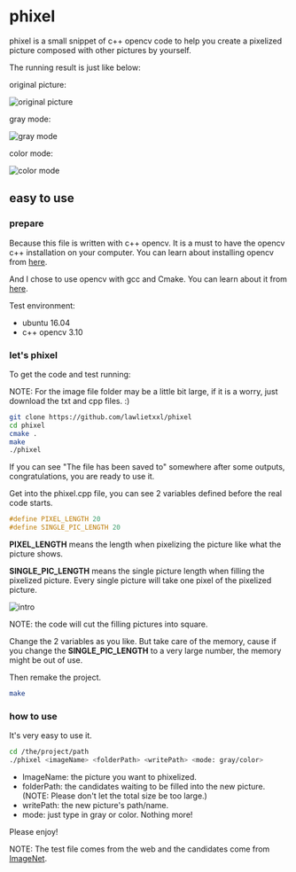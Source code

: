# phixel
phixel is a small snippet of c++ opencv code to help you create a pixelized picture
 composed with other pictures by yourself.

 The running result is just like below:

 original picture:

 ![original picture](https://github.com/lawlietxxl/phixel/blob/master/test_pics/test.jpg)

 gray mode:

 ![gray mode](https://github.com/lawlietxxl/phixel/blob/master/test_pics/result_g.jpg)

 color mode:

 ![color mode](https://github.com/lawlietxxl/phixel/blob/master/test_pics/result_c.jpg)

## easy to use
### prepare
Because this file is written with c++ opencv. It is a must to have the opencv c++ 
installation on your computer. You can learn about installing opencv from [here](http://docs.opencv.org/3.1.0/d7/d9f/tutorial_linux_install.html#gsc.tab=0).

And I chose to use opencv with gcc and Cmake. You can learn about it from [here](http://docs.opencv.org/3.1.0/db/df5/tutorial_linux_gcc_cmake.html#gsc.tab=0).

Test environment:

+ ubuntu 16.04
+ c++ opencv 3.10

### let's phixel
To get the code and test running:

NOTE: For the image file folder may be a little bit large, if it is a worry, just download the txt and cpp files. :)


```bash
git clone https://github.com/lawlietxxl/phixel
cd phixel
cmake .
make
./phixel
```

If you can see "The file has been saved to" somewhere after some outputs, congratulations, you are ready to use it.

Get into the phixel.cpp file, you can see 2 variables defined before the real code starts.

```c++
#define PIXEL_LENGTH 20
#define SINGLE_PIC_LENGTH 20
```

**PIXEL_LENGTH** means the length when pixelizing the picture like what the picture shows.

**SINGLE_PIC_LENGTH** means the single picture length when filling the pixelized picture.
Every single picture will take one pixel of the pixelized picture.

![intro](https://github.com/lawlietxxl/phixel/blob/master/test_pics/intro.png)

NOTE: the code will cut the filling pictures into square.

Change the 2 variables as you like. But take care of the memory, cause if you change the **SINGLE_PIC_LENGTH** 
to a very large number, the memory might be out of use.

Then remake the project.

```bash
make
```

### how to use
It's very easy to use it.

```bash
cd /the/project/path
./phixel <imageName> <folderPath> <writePath> <mode: gray/color>
```

+ ImageName: the picture you want to phixelized.
+ folderPath: the candidates waiting to be filled into the new picture.(NOTE: Please don't let the total size be too large.)
+ writePath: the new picture's path/name.
+ mode: just type in gray or color. Nothing more!

Please enjoy!


NOTE: The test file comes from the web and the candidates come from [ImageNet](http://www.image-net.org/).
